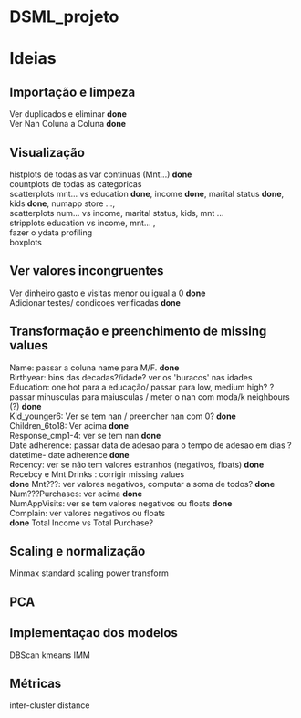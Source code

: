 # DSML_projeto
# Ideias

## Importação e limpeza 

Ver duplicados e eliminar **done** <br>
Ver Nan Coluna a Coluna **done** <br>

## Visualização

histplots de todas as var continuas (Mnt...) **done** <br> 
countplots de todas as categoricas <br>
scatterplots mnt... vs education **done**, income **done**, marital status **done**, kids **done**, numapp store ..., <br>
scatterplots num... vs income, marital status, kids, mnt ... <br>
stripplots education vs income, mnt... , <br>
fazer o ydata profiling <br>
boxplots <br>

## Ver valores incongruentes

Ver dinheiro gasto e visitas menor ou igual a 0 **done** <br> 
Adicionar testes/ condiçoes verificadas **done** <br>

## Transformação e preenchimento de missing values

Name: passar a coluna name para M/F. **done** <br>
Birthyear: bins das decadas?/idade?  ver os 'buracos' nas idades <br>
Education: one hot para a educação/ passar para low, medium high? ? passar minusculas para maiusculas / meter o nan com moda/k neighbours (?) **done** <br>
Kid_younger6: Ver se tem nan / preencher nan com 0? **done** <br> 
Children_6to18: Ver acima **done** <br>
Response_cmp1-4: ver se tem nan **done** <br> 
Date adherence: passar data de adesao para o tempo de adesao em dias ? datetime- date adherence **done** <br>
Recency: ver se não tem valores estranhos (negativos, floats) **done** <br>
Recebcy e Mnt Drinks : corrigir missing values <br> **done**
Mnt???: ver valores negativos, computar a soma de todos? **done** <br>
Num???Purchases: ver acima **done** <br>
NumAppVisits: ver se tem valores negativos ou floats **done** <br>
Complain: ver valores negativos ou floats <br> **done**
Total Income vs Total Purchase?

## Scaling e normalização

Minmax
standard scaling
power transform

## PCA

## Implementaçao dos modelos

DBScan
kmeans
IMM

## Métricas

inter-cluster distance

